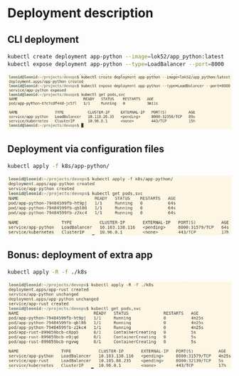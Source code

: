 # Deployment description

## CLI deployment

```bash
kubectl create deployment app-python --image=lok52/app_python:latest
kubectl expose deployment app-python --type=LoadBalancer --port=8000
```

![](./img/cli.png)

## Deployment via configuration files

```bash
kubectl apply -f k8s/app-python/
```

![](./img/conf_app_python.png)

## Bonus: deployment of extra app

```bash
kubectl apply -R -f ./k8s
```

![](./img/conf.png)
